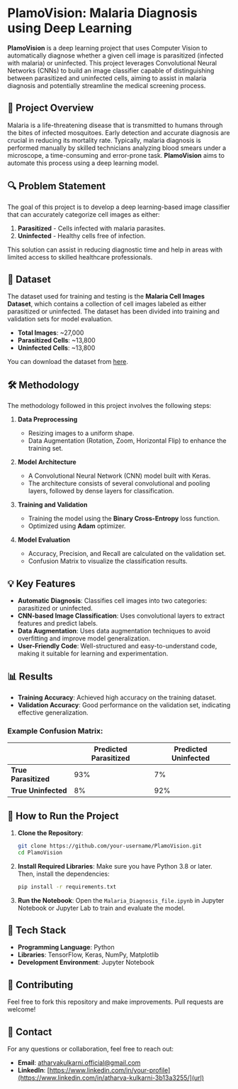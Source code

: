 # PlamoVision: Malaria Diagnosis using Deep Learning

**PlamoVision** is a deep learning project that uses Computer Vision to automatically diagnose whether a given cell image is parasitized (infected with malaria) or uninfected. This project leverages Convolutional Neural Networks (CNNs) to build an image classifier capable of distinguishing between parasitized and uninfected cells, aiming to assist in malaria diagnosis and potentially streamline the medical screening process.

## 📜 Project Overview

Malaria is a life-threatening disease that is transmitted to humans through the bites of infected mosquitoes. Early detection and accurate diagnosis are crucial in reducing its mortality rate. Typically, malaria diagnosis is performed manually by skilled technicians analyzing blood smears under a microscope, a time-consuming and error-prone task. **PlamoVision** aims to automate this process using a deep learning model.

## 🔍 Problem Statement

The goal of this project is to develop a deep learning-based image classifier that can accurately categorize cell images as either:
1. **Parasitized** - Cells infected with malaria parasites.
2. **Uninfected** - Healthy cells free of infection.

This solution can assist in reducing diagnostic time and help in areas with limited access to skilled healthcare professionals.

## 📂 Dataset

The dataset used for training and testing is the **Malaria Cell Images Dataset**, which contains a collection of cell images labeled as either parasitized or uninfected. The dataset has been divided into training and validation sets for model evaluation.

- **Total Images**: ~27,000
- **Parasitized Cells**: ~13,800
- **Uninfected Cells**: ~13,800

You can download the dataset from [here](https://www.kaggle.com/iarunava/cell-images-for-detecting-malaria).

## 🛠️ Methodology

The methodology followed in this project involves the following steps:

1. **Data Preprocessing**
   - Resizing images to a uniform shape.
   - Data Augmentation (Rotation, Zoom, Horizontal Flip) to enhance the training set.
  
2. **Model Architecture**
   - A Convolutional Neural Network (CNN) model built with Keras.
   - The architecture consists of several convolutional and pooling layers, followed by dense layers for classification.
  
3. **Training and Validation**
   - Training the model using the **Binary Cross-Entropy** loss function.
   - Optimized using **Adam** optimizer.
  
4. **Model Evaluation**
   - Accuracy, Precision, and Recall are calculated on the validation set.
   - Confusion Matrix to visualize the classification results.

## 💡 Key Features

- **Automatic Diagnosis**: Classifies cell images into two categories: parasitized or uninfected.
- **CNN-based Image Classification**: Uses convolutional layers to extract features and predict labels.
- **Data Augmentation**: Uses data augmentation techniques to avoid overfitting and improve model generalization.
- **User-Friendly Code**: Well-structured and easy-to-understand code, making it suitable for learning and experimentation.

## 📊 Results

- **Training Accuracy**: Achieved high accuracy on the training dataset.
- **Validation Accuracy**: Good performance on the validation set, indicating effective generalization.

### Example Confusion Matrix:

|                | Predicted Parasitized | Predicted Uninfected |
|----------------|-----------------------|----------------------|
| **True Parasitized** | 93%                   | 7%                   |
| **True Uninfected**  | 8%                    | 92%                  |

## 🚀 How to Run the Project

1. **Clone the Repository**:
   ```bash
   git clone https://github.com/your-username/PlamoVision.git
   cd PlamoVision
   ```

2. **Install Required Libraries**:
   Make sure you have Python 3.8 or later. Then, install the dependencies:
   ```bash
   pip install -r requirements.txt
   ```

3. **Run the Notebook**:
   Open the `Malaria_Diagnosis_file.ipynb` in Jupyter Notebook or Jupyter Lab to train and evaluate the model.


## 🧰 Tech Stack

- **Programming Language**: Python
- **Libraries**: TensorFlow, Keras, NumPy, Matplotlib
- **Development Environment**: Jupyter Notebook

## 🤝 Contributing

Feel free to fork this repository and make improvements. Pull requests are welcome!

## 💬 Contact

For any questions or collaboration, feel free to reach out:

- **Email**: [atharvakulkarni.official@gmail.com](url)
- **LinkedIn**: [https://www.linkedin.com/in/your-profile](https://www.linkedin.com/in/atharva-kulkarni-3b13a3255/](url)
